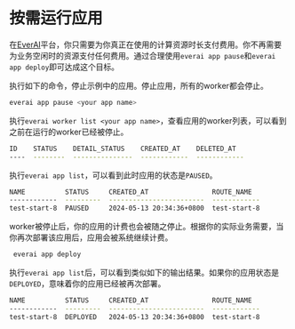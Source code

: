 # 按需运行应用

在[EverAI](https://everai.expvent.com)平台，你只需要为你真正在使用的计算资源时长支付费用。你不再需要为业务空闲时的资源支付任何费用。通过合理使用`everai app pause`和`everai app deploy`即可达成这个目标。  


执行如下的命令，停止示例中的应用。停止应用，所有的worker都会停止。  
```bash
everai app pause <your app name>
```

执行`everai worker list <your app name>`，查看应用的worker列表，可以看到之前在运行的worker已经被停止。  
```bash
ID    STATUS    DETAIL_STATUS    CREATED_AT    DELETED_AT
----  --------  ---------------  ------------  ------------
```

执行`everai app list`，可以看到此时应用的状态是`PAUSED`。  
```bash
NAME          STATUS     CREATED_AT                ROUTE_NAME
------------  ---------  ------------------------  ------------
test-start-8  PAUSED     2024-05-13 20:34:36+0800  test-start-8
```

worker被停止后，你的应用的计费也会被随之停止。根据你的实际业务需要，当你再次部署该应用后，应用会被系统继续计费。  
```bash
 everai app deploy
```

执行`everai app list`后，可以看到类似如下的输出结果。如果你的应用状态是`DEPLOYED`，意味着你的应用已经被再次部署。  
```bash
NAME          STATUS     CREATED_AT                ROUTE_NAME
------------  ---------  ------------------------  ------------
test-start-8  DEPLOYED   2024-05-13 20:34:36+0800  test-start-8
```


